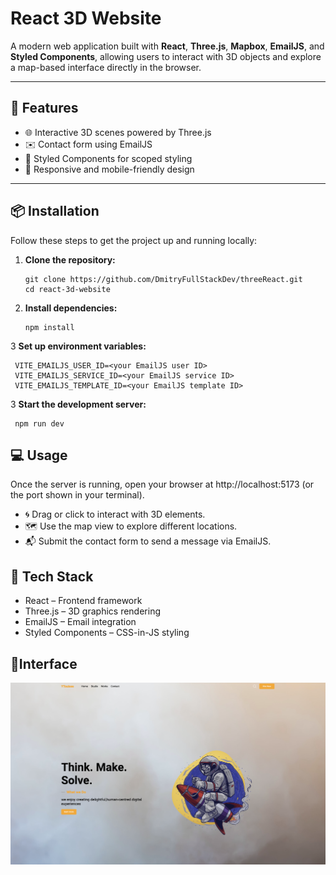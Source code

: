 # React 3D Website

A modern web application built with **React**, **Three.js**, **Mapbox**, **EmailJS**, and **Styled Components**, allowing users to interact with 3D objects and explore a map-based interface directly in the browser.

---

## 🚀 Features

- 🌐 Interactive 3D scenes powered by Three.js
- ✉️ Contact form using EmailJS
- 🎨 Styled Components for scoped styling
- 📱 Responsive and mobile-friendly design

---

## 📦 Installation

Follow these steps to get the project up and running locally:

1. **Clone the repository:**
   ```
   git clone https://github.com/DmitryFullStackDev/threeReact.git
   cd react-3d-website
   ```

2. **Install dependencies:**
   ```
   npm install
   ```

3 **Set up environment variables:**
   ```
    VITE_EMAILJS_USER_ID=<your EmailJS user ID>
    VITE_EMAILJS_SERVICE_ID=<your EmailJS service ID>
    VITE_EMAILJS_TEMPLATE_ID=<your EmailJS template ID>
   ```

3 **Start the development server:**
   ```
    npm run dev
   ```

## 💻 Usage
Once the server is running, open your browser at http://localhost:5173 (or the port shown in your terminal).

- 🌀 Drag or click to interact with 3D elements.
- 🗺️ Use the map view to explore different locations.
- 📬 Submit the contact form to send a message via EmailJS.

## 🧪 Tech Stack
- React – Frontend framework
- Three.js – 3D graphics rendering
- EmailJS – Email integration
- Styled Components – CSS-in-JS styling

## 🧩Interface
![Capture](img.png)

